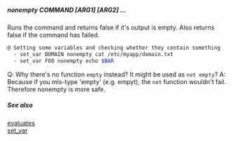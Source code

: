 ##### nonempty COMMAND [ARG1] [ARG2] ...

Runs the command and returns false if it's output is empty. Also returns false if the command has failed.

```bash
@ Setting some variables and checking whether they contain something
  - set_var DOMAIN nonempty cat /etc/myapp/domain.txt
  - set_var FOO nonempty echo $BAR
```

Q: Why there's no function `empty` instead? It might be used as `not empty`?
A: Because if you mis-type 'empty' (e.g. empyt), the `not` function wouldn't fail. Therefore nonempty is more safe.

##### See also

[evaluates](evaluate.md)  
[set_var](set_var.md)  
